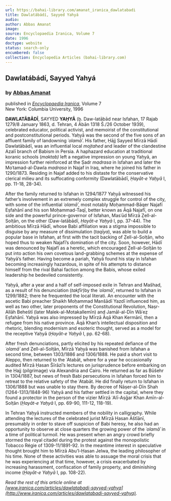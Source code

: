 ```yaml
---
url: https://bahai-library.com/amanat_iranica_dawlatabadi
title: Dawlatábádí, Sayyed Yahyá
audio: 
author: Abbas Amanat
image: 
source: Encyclopaedia Iranica, Volume 7
date: 1996
doctype: website
status: search-only
encumbered: false
collection: Encyclopedia Articles (bahai-library.com)
---
```



## Dawlatábádí, Sayyed Yahyá

### by [Abbas Amanat](https://bahai-library.com/author/Abbas+Amanat)

published in [_Encyclopaedia Iranica_](https://bahai-library.com/series/Encyclopaedia%20Iranica), Volume 7  
New York: Columbia University, 1996


**DAWLATĀBĀDĪ**, SAYYED **YAḤYĀ** (b. Daw-latābād near Isfahan, 17 Rajab 1279/8 January 1863, d. Tehran, 4 Ābān 1318 Š./26 October 1939), celebrated educator, political activist, and memoirist of the constitutional and postconstitutional periods. Yaḥyā was the second of the five sons of an affluent family of landowning _ʿolamāʾ_. His father, Ḥājj Sayyed Mīrzā Hādī Dawlatābādī, was an influential local _mojtahed_ and leader of the clandestine Azalī branch of Babism in Persia. A haphazard education at traditional koranic schools (_maktab)_ left a negative impression on young Yaḥyā, an impression further reinforced at the Ṣadr _madrasa_ in Isfahan and later the Moʿtamad-al-Dawla _madrasa_ in Najaf in Iraq, where he joined his father in 1290/1873. Residing in Najaf added to his distaste for the conservative clerical milieu and its suffocating conformity (Dawlatābādī, _Ḥayāt-e Yaḥyā_ I, pp. 11-18, 28-34).

After the family returned to Isfahan in 1294/1877 Yaḥyā witnessed his father’s involvement in an extremely complex struggle for control of the city, with some of the influential _ʿolamāʾ_, most notably Moḥammad-Bāqer Najafī Eṣfahānī and his son Moḥammad-Taqī, better known as Āqā Najafī, on one side and the powerful prince-governor of Isfahan, Masʿūd Mīrzā Ẓell-al-Solṭān, on the other (Daw-latābādī, _Ḥayāt-e Yaḥyā_ I, pp. 37-44). The ambitious Mīrzā Hādī, whose Babi affiliation was a stigma impossible to disguise by any measure of dissimulation (_taqīya_), was able to build a popular base in Isfahan, at first with the tacit backing of Ẓell-al-Solṭān, who hoped thus to weaken Najafī’s domination of the city. Soon, however, Hādī was denounced by Najafī as a heretic, which encouraged Ẓell-al-Solṭān to put into action his own covetous land-grabbing schemes at the expense of Yaḥyā’s father. Having become a pariah, Yaḥyā found his stay in Isfahan becoming increasingly hazardous, in spite of his attempts to distance himself from the rival Bahai faction among the Babis, whose exiled leadership he bedeviled consistently.

Yaḥyā, after a year and a half of self-imposed exile in Tehran and Mašhad, as a result of his denunciation (_takfīr_)by the _ʿolamāʾ_, returned to Isfahan in 1299/1882; there he frequented the local literati. An encounter with the ascetic Babi preacher Shaikh Moḥammad Manšādī Yazdī influenced him, as well as two other, later proponents of the Constitutional Revolution, Naṣr-Allāh Beheštī (later Malek-al-Motakallemīn) and Jamāl-al-Dīn Wāʿeẓ Eṣfahānī. Yaḥyā was also impressed by Mīrzā Āqā Khan Kermānī, then a refugee from his native province. Āqā Khan’s intellectual disposition and rhetoric, blending modernism and esoteric thought, served as a model for the receptive Yaḥyā (_Ḥayāt-e Yaḥyā_ I, pp. 62-68).

After fresh denunciations, partly elicited by his repeated defiance of the _ʿolamāʾ_ and Ẓell-al-Solṭān, Mīrzā Yaḥyā was banished from Isfahan a second time, between 1303/1886 and 1306/1888. He paid a short visit to Aleppo, then returned to the ʿAtabāt, where for a year he occasionally audited Mīrzā Ḥasan Šīrāzī’s lectures on jurisprudence before embarking on the Ḥajj (pilgrimage) via Alexandria and Cairo. He returned as far as Būšehr in 1304/1887, but news of fresh Babi persecutions in Isfahan forced him to retreat to the relative safety of the ʿAtabāt. He did finally return to Isfahan in 1306/1888 but was unable to stay there. By decree of Nāṣer-al-Dīn Shah (1264-1313/1848-96) Yaḥyā and his father settled in the capital, where they found a protector in the person of the vizier Mīrzā ʿAlī-Aṣḡar Khan Amīn-al-Solṭān (_Ḥayāt-e Yaḥyā_ I, pp. 69-90, 111-12, 118-19).

In Tehran Yaḥyā instructed members of the nobility in calligraphy. While attending the lectures of the celebrated jurist Mīrzā Ḥasan Āštīānī, presumably in order to stave off suspicion of Babi heresy, he also had an opportunity to observe at close quarters the growing power of the _ʿolamāʾ_ in a time of political turmoil. He was present when an angry crowd briefly stormed the royal citadel during the protest against the monopolistic Tobacco Régie of 1309-11/1891-92. In the meantime interest in speculative thought brought him to Mīrzā Abu’l-Ḥasan Jelwa, the leading philosopher of his time. None of these activities was able to assuage the moral crisis that he was experiencing at that time, however, a crisis exacerbated by increasing harassment, confiscation of family property, and diminishing income (_Ḥayāt-e Yaḥyā_ I, pp. 108-22).

  
_Read the rest of this article online at [www.iranica.com/articles/dawlatabadi-sayyed-yahya](http://www.iranica.com/articles/dawlatabadi-sayyed-yahya)._